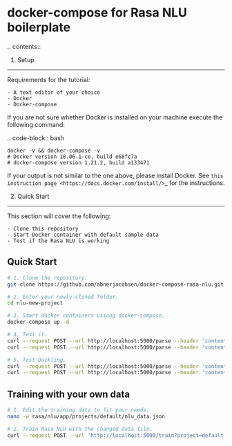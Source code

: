 # docker-compose for Rasa NLU boilerplate

.. contents::

1. Setup
--------

Requirements for the tutorial:

    - A text editor of your choice
    - Docker
    - Docker-compose

If you are not sure whether Docker is installed on your machine execute the
following command:

  .. code-block:: bash

    docker -v && docker-compose -v
    # Docker version 18.06.1-ce, build e68fc7a
    # docker-compose version 1.21.2, build a133471

If your output is not similar to the one above, please install Docker.
See `this instruction page <https://docs.docker.com/install/>`_ for the
instructions.

2. Quick Start
--------------

This section will cover the following:

    - Clone this repository
    - Start Docker container with default sample data
    - Test if the Rasa NLU is working
    
## Quick Start

```bash
# 1. Clone the repository.
git clone https://github.com/abnerjacobsen/docker-compose-rasa-nlu.git nlu-new-project

# 2. Enter your newly-cloned folder.
cd nlu-new-project

# 3. Start docker containers usiong docker-compose.
docker-compose up -d

# 4. Test it.
curl --request POST --url http://localhost:5000/parse --header 'content-type: application/json' --data '{"q": "very good", "project": "default"}'
curl --request POST --url http://localhost:5000/parse --header 'content-type: application/json' --data '{"q": "sad", "project": "default"}'

# 5. Test Duckling.
curl --request POST --url http://localhost:5000/parse --header 'content-type: application/json' --data '{"q": "My email is user@domain.com", "project": "default"}'
curl --request POST --url http://localhost:5000/parse --header 'content-type: application/json' --data '{"q": "Amount to pay is US$ 1,000.00", "project": "default"}'
```

## Training with your own data

```bash
# 1. Edit the training data to fit your needs.
nano -w rasa/nlu/app/projects/default/nlu_data.json

# 2. Train Rasa NLU with the changed data file.
curl --request POST --url 'http://localhost:5000/train?project=default' -H'Content-Type: application/json' --data @rasa/nlu/app/projects/default/nlu_data.json
```
